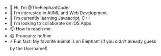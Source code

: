- 👋 Hi, I’m @TheElephantCoder
- 👀 I’m interested in AI/ML and Web Development.
- 🌱 I’m currently learning Javascript, C++
- 💞️ I’m looking to collaborate on iOS Apps
- 📫 How to reach me: 
- 😄 Pronouns: he/him
- ⚡ Fun fact: My favorite animal is an Elephant (if you didn't already guess by the Username!)

<!---
TheElephantCoder/TheElephantCoder is a ✨ special ✨ repository because its `README.md` (this file) appears on your GitHub profile.
You can click the Preview link to take a look at your changes.
--->
